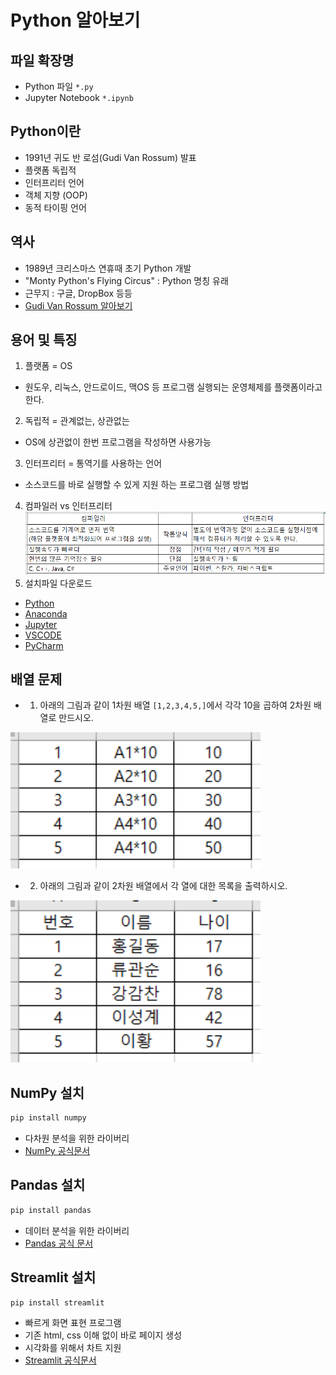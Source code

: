 # Python 알아보기

## 파일 확장명
+ Python 파일 `*.py`
+ Jupyter Notebook `*.ipynb`

## Python이란
+ 1991년 귀도 반 로섬(Gudi Van Rossum) 발표
+ 플랫폼 독립적
+ 인터프리터 언어
+ 객체 지향 (OOP)
+ 동적 타이핑 언어

## 역사
+ 1989년 크리스마스 연휴때 초기 Python 개발
+ "Monty Python's Flying Circus" : Python 명칭 유래
+ 근무지 : 구글, DropBox 등등
+ [Gudi Van Rossum 알아보기](https://en.wikipedia.org/wiki/Guido_van_Rossum)

## 용어 및 특징
1. 플랫폼 = OS
+ 원도우, 리눅스, 안드로이드, 맥OS 등 프로그램 실행되는 운영체제를 플랫폼이라고 한다.
2. 독립적 = 관계없는, 상관없는
+ OS에 상관없이 한번 프로그램을 작성하면 사용가능
3. 인터프리터 = 통역기를 사용하는 언어
+ 소스코드를 바로 실행할 수 있게 지원 하는 프로그램 실행 방법
4. 컴파일러 vs 인터프리터
<img src="./images/type.png" width="832"></img>
5. 설치파일 다운로드
+ [Python](https://www.python.org/downloads/)
+ [Anaconda](https://www.anaconda.com/)
+ [Jupyter](https://jupyter.org/install)
+ [VSCODE](https://code.visualstudio.com/)
+ [PyCharm](https://www.jetbrains.com/pycharm/download/?section=windows)

## 배열 문제
+ 1. 아래의 그림과 같이 1차원 배열 `[1,2,3,4,5,]`에서 각각 10을 곱하여 2차원 배열로 만드시오.

<img src="./images/arr1.png" width="400"></img>

+ 2. 아래의 그림과 같이 2차원 배열에서 각 열에 대한 목록을 출력하시오.

<img src="./images/arr2.png" width="400"></img>

## NumPy 설치
```cmd
pip install numpy
```
+ 다차원 분석을 위한 라이버리
+ [NumPy 공식문서](https://numpy.org/doc/stable/)

## Pandas 설치
```cmd
pip install pandas
```
+ 데이터 분석을 위한 라이버리
+ [Pandas 공식 문서](https://pandas.pydata.org/pandas-docs/stable/reference/index.html)

## Streamlit 설치
```cmd
pip install streamlit
```
+ 빠르게 화면 표현 프로그램
+ 기존 html, css 이해 없이 바로 페이지 생성
+ 시각화를 위해서 차트 지원
+ [Streamlit 공식문서](https://docs.streamlit.io/)
